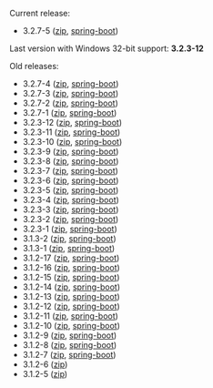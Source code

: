 Current release:

* 3.2.7-5 ([zip](https://github.com/fracpete/rsync4j/releases/download/rsync4j-pom-3.2.7-5/rsync4j-all-3.2.7-5-bin.zip), [spring-boot](https://github.com/fracpete/rsync4j/releases/download/rsync4j-pom-3.2.7-5/rsync4j-all-3.2.7-5-spring-boot.jar))


Last version with Windows 32-bit support: **3.2.3-12**


Old releases:

* 3.2.7-4 ([zip](https://github.com/fracpete/rsync4j/releases/download/rsync4j-pom-3.2.7-4/rsync4j-all-3.2.7-4-bin.zip), [spring-boot](https://github.com/fracpete/rsync4j/releases/download/rsync4j-pom-3.2.7-4/rsync4j-all-3.2.7-4-spring-boot.jar))
* 3.2.7-3 ([zip](https://github.com/fracpete/rsync4j/releases/download/rsync4j-pom-3.2.7-3/rsync4j-all-3.2.7-3-bin.zip), [spring-boot](https://github.com/fracpete/rsync4j/releases/download/rsync4j-pom-3.2.7-3/rsync4j-all-3.2.7-3-spring-boot.jar))
* 3.2.7-2 ([zip](https://github.com/fracpete/rsync4j/releases/download/rsync4j-pom-3.2.7-2/rsync4j-all-3.2.7-2-bin.zip), [spring-boot](https://github.com/fracpete/rsync4j/releases/download/rsync4j-pom-3.2.7-2/rsync4j-all-3.2.7-2-spring-boot.jar))
* 3.2.7-1 ([zip](https://github.com/fracpete/rsync4j/releases/download/rsync4j-pom-3.2.7-1/rsync4j-all-3.2.7-1-bin.zip), [spring-boot](https://github.com/fracpete/rsync4j/releases/download/rsync4j-pom-3.2.7-1/rsync4j-all-3.2.7-1-spring-boot.jar))
* 3.2.3-12 ([zip](https://github.com/fracpete/rsync4j/releases/download/rsync4j-pom-3.2.3-12/rsync4j-all-3.2.3-12-bin.zip), [spring-boot](https://github.com/fracpete/rsync4j/releases/download/rsync4j-pom-3.2.3-12/rsync4j-all-3.2.3-12-spring-boot.jar))
* 3.2.3-11 ([zip](https://github.com/fracpete/rsync4j/releases/download/rsync4j-pom-3.2.3-11/rsync4j-all-3.2.3-11-bin.zip), [spring-boot](https://github.com/fracpete/rsync4j/releases/download/rsync4j-pom-3.2.3-11/rsync4j-all-3.2.3-11-spring-boot.jar))
* 3.2.3-10 ([zip](https://github.com/fracpete/rsync4j/releases/download/rsync4j-pom-3.2.3-10/rsync4j-all-3.2.3-10-bin.zip), [spring-boot](https://github.com/fracpete/rsync4j/releases/download/rsync4j-pom-3.2.3-10/rsync4j-all-3.2.3-10-spring-boot.jar))
* 3.2.3-9 ([zip](https://github.com/fracpete/rsync4j/releases/download/rsync4j-pom-3.2.3-9/rsync4j-all-3.2.3-9-bin.zip), [spring-boot](https://github.com/fracpete/rsync4j/releases/download/rsync4j-pom-3.2.3-9/rsync4j-all-3.2.3-9-spring-boot.jar))
* 3.2.3-8 ([zip](https://github.com/fracpete/rsync4j/releases/download/rsync4j-pom-3.2.3-8/rsync4j-all-3.2.3-8-bin.zip), [spring-boot](https://github.com/fracpete/rsync4j/releases/download/rsync4j-pom-3.2.3-8/rsync4j-all-3.2.3-8-spring-boot.jar))
* 3.2.3-7 ([zip](https://github.com/fracpete/rsync4j/releases/download/rsync4j-pom-3.2.3-7/rsync4j-all-3.2.3-7-bin.zip), [spring-boot](https://github.com/fracpete/rsync4j/releases/download/rsync4j-pom-3.2.3-7/rsync4j-all-3.2.3-7-spring-boot.jar))
* 3.2.3-6 ([zip](https://github.com/fracpete/rsync4j/releases/download/rsync4j-pom-3.2.3-6/rsync4j-all-3.2.3-6-bin.zip), [spring-boot](https://github.com/fracpete/rsync4j/releases/download/rsync4j-pom-3.2.3-6/rsync4j-all-3.2.3-6-spring-boot.jar))
* 3.2.3-5 ([zip](https://github.com/fracpete/rsync4j/releases/download/rsync4j-pom-3.2.3-5/rsync4j-all-3.2.3-5-bin.zip), [spring-boot](https://github.com/fracpete/rsync4j/releases/download/rsync4j-pom-3.2.3-5/rsync4j-all-3.2.3-5-spring-boot.jar))
* 3.2.3-4 ([zip](https://github.com/fracpete/rsync4j/releases/download/rsync4j-pom-3.2.3-4/rsync4j-all-3.2.3-4-bin.zip), [spring-boot](https://github.com/fracpete/rsync4j/releases/download/rsync4j-pom-3.2.3-4/rsync4j-all-3.2.3-4-spring-boot.jar))
* 3.2.3-3 ([zip](https://github.com/fracpete/rsync4j/releases/download/rsync4j-pom-3.2.3-3/rsync4j-all-3.2.3-3-bin.zip), [spring-boot](https://github.com/fracpete/rsync4j/releases/download/rsync4j-pom-3.2.3-3/rsync4j-all-3.2.3-3-spring-boot.jar))
* 3.2.3-2 ([zip](https://github.com/fracpete/rsync4j/releases/download/rsync4j-pom-3.2.3-2/rsync4j-all-3.2.3-2-bin.zip), [spring-boot](https://github.com/fracpete/rsync4j/releases/download/rsync4j-pom-3.2.3-2/rsync4j-all-3.2.3-2-spring-boot.jar))
* 3.2.3-1 ([zip](https://github.com/fracpete/rsync4j/releases/download/rsync4j-pom-3.2.3-1/rsync4j-all-3.2.3-1-bin.zip), [spring-boot](https://github.com/fracpete/rsync4j/releases/download/rsync4j-pom-3.2.3-1/rsync4j-all-3.2.3-1-spring-boot.jar))
* 3.1.3-2 ([zip](https://github.com/fracpete/rsync4j/releases/download/rsync4j-pom-3.1.3-2/rsync4j-all-3.1.3-2-bin.zip), [spring-boot](https://github.com/fracpete/rsync4j/releases/download/rsync4j-pom-3.1.3-2/rsync4j-all-3.1.3-2-spring-boot.jar))
* 3.1.3-1 ([zip](https://github.com/fracpete/rsync4j/releases/download/rsync4j-pom-3.1.3-1/rsync4j-all-3.1.3-1-bin.zip), [spring-boot](https://github.com/fracpete/rsync4j/releases/download/rsync4j-pom-3.1.3-1/rsync4j-all-3.1.3-1-spring-boot.jar))
* 3.1.2-17 ([zip](https://github.com/fracpete/rsync4j/releases/download/rsync4j-pom-3.1.2-17/rsync4j-all-3.1.2-17-bin.zip), [spring-boot](https://github.com/fracpete/rsync4j/releases/download/rsync4j-pom-3.1.2-17/rsync4j-all-3.1.2-17-spring-boot.jar))
* 3.1.2-16 ([zip](https://github.com/fracpete/rsync4j/releases/download/rsync4j-pom-3.1.2-16/rsync4j-all-3.1.2-16-bin.zip), [spring-boot](https://github.com/fracpete/rsync4j/releases/download/rsync4j-pom-3.1.2-16/rsync4j-all-3.1.2-16-spring-boot.jar))
* 3.1.2-15 ([zip](https://github.com/fracpete/rsync4j/releases/download/rsync4j-pom-3.1.2-15/rsync4j-all-3.1.2-15-bin.zip), [spring-boot](https://github.com/fracpete/rsync4j/releases/download/rsync4j-pom-3.1.2-15/rsync4j-all-3.1.2-15-spring-boot.jar))
* 3.1.2-14 ([zip](https://github.com/fracpete/rsync4j/releases/download/rsync4j-pom-3.1.2-14/rsync4j-all-3.1.2-14-bin.zip), [spring-boot](https://github.com/fracpete/rsync4j/releases/download/rsync4j-pom-3.1.2-14/rsync4j-all-3.1.2-14-spring-boot.jar))
* 3.1.2-13 ([zip](https://github.com/fracpete/rsync4j/releases/download/rsync4j-pom-3.1.2-13/rsync4j-all-3.1.2-13-bin.zip), [spring-boot](https://github.com/fracpete/rsync4j/releases/download/rsync4j-pom-3.1.2-13/rsync4j-all-3.1.2-13-spring-boot.jar))
* 3.1.2-12 ([zip](https://github.com/fracpete/rsync4j/releases/download/rsync4j-pom-3.1.2-12/rsync4j-all-3.1.2-12-bin.zip), [spring-boot](https://github.com/fracpete/rsync4j/releases/download/rsync4j-pom-3.1.2-12/rsync4j-all-3.1.2-12-spring-boot.jar))
* 3.1.2-11 ([zip](https://github.com/fracpete/rsync4j/releases/download/rsync4j-pom-3.1.2-11/rsync4j-all-3.1.2-11-bin.zip), [spring-boot](https://github.com/fracpete/rsync4j/releases/download/rsync4j-pom-3.1.2-11/rsync4j-all-3.1.2-11-spring-boot.jar))
* 3.1.2-10 ([zip](https://github.com/fracpete/rsync4j/releases/download/rsync4j-pom-3.1.2-10/rsync4j-all-3.1.2-10-bin.zip), [spring-boot](https://github.com/fracpete/rsync4j/releases/download/rsync4j-pom-3.1.2-10/rsync4j-all-3.1.2-10-spring-boot.jar))
* 3.1.2-9 ([zip](https://github.com/fracpete/rsync4j/releases/download/rsync4j-3.1.2-9/rsync4j-all-3.1.2-9-bin.zip), [spring-boot](https://github.com/fracpete/rsync4j/releases/download/rsync4j-3.1.2-9/rsync4j-all-3.1.2-9-spring-boot.jar))
* 3.1.2-8 ([zip](https://github.com/fracpete/rsync4j/releases/download/rsync4j-3.1.2-8/rsync4j-3.1.2-8-bin.zip), [spring-boot](https://github.com/fracpete/rsync4j/releases/download/rsync4j-3.1.2-8/rsync4j-3.1.2-8-spring-boot.jar))
* 3.1.2-7 ([zip](https://github.com/fracpete/rsync4j/releases/download/rsync4j-3.1.2-7/rsync4j-3.1.2-7-bin.zip), [spring-boot](https://github.com/fracpete/rsync4j/releases/download/rsync4j-3.1.2-7/rsync4j-3.1.2-7-spring-boot.jar))
* 3.1.2-6 ([zip](https://github.com/fracpete/rsync4j/releases/download/rsync4j-3.1.2-6/rsync4j-3.1.2-6-bin.zip))
* 3.1.2-5 ([zip](https://github.com/fracpete/rsync4j/releases/download/rsync4j-3.1.2-5/rsync4j-3.1.2-5-bin.zip))
